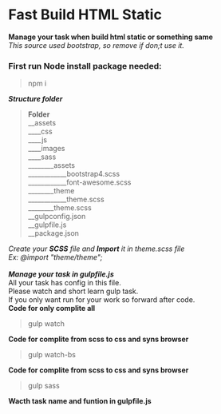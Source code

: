 # Fast Build HTML Static
**Manage your task when build html static or something same**\
*This source used bootstrap, so remove if don;t use it.*
### First run Node install package needed:
> npm i

***Structure folder***
>**Folder**\
>__assets\
>____css\
>____js\
>____images\
>____sass\
>________assets\
>____________bootstrap4.scss\
>____________font-awesome.scss\
>________theme\
>____________theme.scss\
>________theme.scss\
>__gulpconfig.json\
>__gulpfile.js\
>__package.json

*Create your **SCSS** file and **Import** it in theme.scss file*\
*Ex: @import "theme/theme";*\
\
***Manage your task in gulpfile.js***\
All your task has config in this file. \
Please watch and short learn gulp task.\
If you only want run for your work so forward after code.\
**Code for only complite all**
> gulp watch


**Code for complite from scss to css and syns browser**
> gulp watch-bs


**Code for complite from scss to css and syns browser**
> gulp sass


**Wacth task name and funtion in gulpfile.js**
